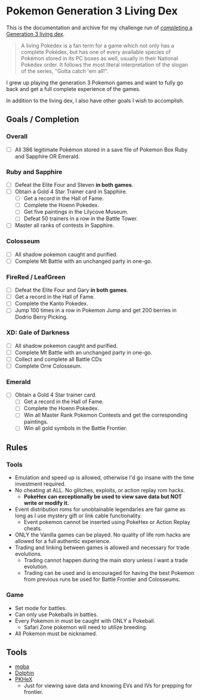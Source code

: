 # Pokemon Generation 3 Living Dex

This is the documentation and archive for my challenge run of [completing a Generation 3 living dex](https://bulbapedia.bulbagarden.net/wiki/Living_Pok%C3%A9dex).

> A living Pokédex is a fan term for a game which not only has a complete Pokédex, but has one of every available species of Pokémon stored in its PC boxes as well, usually in their National Pokédex order. It follows the most literal interpretation of the slogan of the series, "Gotta catch 'em all!".

I grew up playing the generation 3 Pokemon games and want to fully go back and get a full complete experience of the games.

In addition to the living dex, I also have other goals I wish to accomplish.

## Goals / Completion

### Overall

- [ ] All 386 legitimate Pokémon stored in a save file of Pokemon Box Ruby and Sapphire OR Emerald.

### Ruby and Sapphire

- [ ] Defeat the Elite Four and Steven **in both games**.
- [ ] Obtain a Gold 4 Star Trainer card in Sapphire.
    - [ ] Get a record in the Hall of Fame.
    - [ ] Complete the Hoenn Pokedex.
    - [ ] Get five paintings in the Lilycove Museum.
    - [ ] Defeat 50 trainers in a row in the Battle Tower.
- [ ] Master all ranks of contests in Sapphire.

### Colosseum
 
- [ ] All shadow pokemon caught and purified.
- [ ] Complete Mt Battle with an unchanged party in one-go.

### FireRed / LeafGreen

- [ ] Defeat the Elite Four and Gary **in both games**.
- [ ] Get a record in the Hall of Fame.
- [ ] Complete the Kanto Pokedex.
- [ ] Jump 100 times in a row in Pokemon Jump and get 200 berries in Dodrio Berry Picking.

### XD: Gale of Darkness

- [ ] All shadow pokemon caught and purified.
- [ ] Complete Mt Battle with an unchanged party in one-go.
- [ ] Collect and complete all Battle CDs
- [ ] Complete Orre Colosseum.

### Emerald

- [ ] Obtain a Gold 4 Star trainer card.
     - [ ] Get a record in the Hall of Fame.
     - [ ] Complete the Hoenn Pokedex.
     - [ ] Win all Master Rank Pokemon Contests and get the corresponding paintings.
     - [ ] Win all gold symbols in the Battle Frontier.

## Rules

### Tools

- Emulation and speed up is allowed, otherwise I'd go insane with the time investment required.
- No cheating at ALL. No glitches, exploits, or action replay rom hacks.
    - **PokeHex can exceptionally be used to view save data but NOT write or modify it.**
- Event distribution roms for unobtainable legendaries are fair game as long as I use mystery gift or link cable functionality.
    - Event pokemon cannot be inserted using PokeHex or Action Replay cheats.
- ONLY the Vanilla games can be played. No quality of life rom hacks are allowed for a full authentic experience.
- Trading and linking between games is allowed and necessary for trade evolutions.
    - Trading cannot happen during the main story unless I want a trade evolution.
    - Trading can be used and is encouraged for having the best Pokemon from previous runs be used for Battle Frontier and Colosseums.

### Game

- Set mode for battles.
- Can only use Pokeballs in battles.
- Every Pokemon in must be caught with ONLY a Pokeball.
    - Safari Zone pokemon will need to utilize breeding.
- All Pokemon must be nicknamed.

## Tools

- [mgba](https://mgba.io/) 
- [Dolphin](https://dolphin-emu.org/)
- [PKHeX](https://projectpokemon.org/home/files/file/1-pkhex/)
    - Just for viewing save data and knowing EVs and IVs for prepping for frontier.

